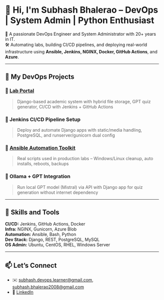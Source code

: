 # 👋 Hi, I'm Subhash Bhalerao – DevOps | System Admin | Python Enthusiast

🔧 A passionate DevOps Engineer and System Administrator with 20+ years in IT.  
🛠️ Automating labs, building CI/CD pipelines, and deploying real-world infrastructure using **Ansible, Jenkins, NGINX, Docker, GitHub Actions**, and **Azure**.

---

## 🚀 My DevOps Projects

### 🔹 [Lab Portal](https://github.com/subhash-devopslearner/lab-portal)
> Django-based academic system with hybrid file storage, GPT quiz generator, CI/CD with Jenkins + GitHub Actions

### 🔹 Jenkins CI/CD Pipeline Setup
> Deploy and automate Django apps with static/media handling, PostgreSQL, and runserver/gunicorn dual config

### 🔹 [Ansible Automation Toolkit](https://github.com/subhash-devopslearner/ansible-automation)
> Real scripts used in production labs – Windows/Linux cleanup, auto installs, reboots, backups

### 🔹 Ollama + GPT Integration
> Run local GPT model (Mistral) via API with Django app for quiz generation without internet dependency

---

## 🧠 Skills and Tools

**CI/CD:** Jenkins, GitHub Actions, Docker  
**Infra:** NGINX, Gunicorn, Azure Blob  
**Automation:** Ansible, Bash, Python  
**Dev Stack:** Django, REST, PostgreSQL, MySQL  
**OS Admin:** Ubuntu, CentOS, RHEL, Windows Server

---

## 📫 Let’s Connect

- ✉️ subhash.devops.learner@gmail.com, subhash.bhalerao2008@gmail.com  
- 🔗 [LinkedIn](https://www.linkedin.com/in/subhash-bhalerao-b1b17722a/)  
